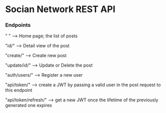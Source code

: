 # Socian Network REST API


### Endpoints

" " --> Home page; the list of posts

"id/" --> Detail view of the post

"create/" --> Create new post

"update/id/" --> Update or Delete the post

"auth/users/" --> Register a new user

"api/token/" --> create a JWT by passing a valid user in the post request to this endpoint

"api/token/refresh/" --> get a new JWT once the lifetime of the previously generated one expires

